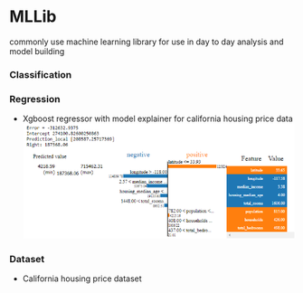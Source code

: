 # MLLib
commonly use machine learning library for use in day to day analysis and model building


### Classification


### Regression 
* Xgboost regressor with model explainer for california housing price data
![explainer](assets/explainer_visual.png)



### Dataset
* California housing price dataset
